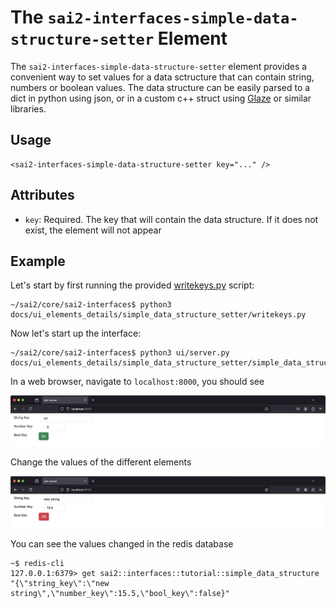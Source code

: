 The `sai2-interfaces-simple-data-structure-setter` Element
==========================================================
The `sai2-interfaces-simple-data-structure-setter` element provides a convenient way to set values for a data sctructure that can contain string, numbers or boolean values. The data structure can be easily parsed to a dict in python using json, or in a custom c++ struct using [Glaze](https://github.com/stephenberry/glaze) or similar libraries.

## Usage
```
<sai2-interfaces-simple-data-structure-setter key="..." />
```

## Attributes
* `key`: Required. The key that will contain the data structure. If it does not exist, the element will not appear

## Example

Let's start by first running the provided [writekeys.py](./writekeys.py) script:
```
~/sai2/core/sai2-interfaces$ python3 docs/ui_elements_details/simple_data_structure_setter/writekeys.py 
```

Now let's start up the interface:
```
~/sai2/core/sai2-interfaces$ python3 ui/server.py docs/ui_elements_details/simple_data_structure_setter/simple_data_structure_setter.html 
```

In a web browser, navigate to `localhost:8000`, you should see

![](./sdst.png)

Change the values of the different elements

![](./sdst2.png)

You can see the values changed in the redis database
```
~$ redis-cli
127.0.0.1:6379> get sai2::interfaces::tutorial::simple_data_structure
"{\"string_key\":\"new string\",\"number_key\":15.5,\"bool_key\":false}"
```
